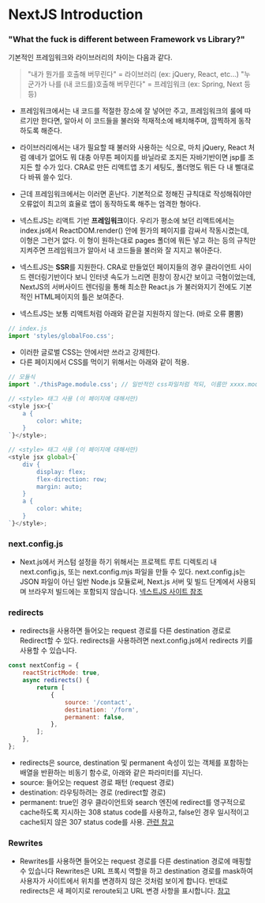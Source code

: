 # NextJS Introduction

### "What the fuck is different between Framework vs Library?"

기본적인 프레임워크와 라이브러리의 차이는 다음과 같다.

> "내가 뭔가를 호출해 버무린다" = 라이브러리 (ex: jQuery, React, etc...)
> "누군가가 나를 (내 코드를)호출해 버무린다" = 프레임워크 (ex: Spring, Next 등등)

-   프레임워크에서는 내 코드를 적절한 장소에 잘 넣어만 주고, 프레임워크의 룰에 따르기만 한다면, 알아서 이 코드들을 불러와 적재적소에 배치해주며, 깜찍하게 동작하도록 해준다.

-   라이브러리에서는 내가 필요할 때 불러와 사용하는 식으로, 마치 jQuery, React 처럼 얘네가 없어도 뭐 대충 아무튼 페이지를 바닐라로 조지든 자바기반이면 jsp를 조지든 할 수가 있다. CRA로 만든 리액트앱 초기 세팅도, 폴더명도 뭐든 다 내 삘대로 다 바꿔 쓸수 있다.

-   근데 프레임워크에서는 이러면 혼난다. 기본적으로 정해진 규칙대로 작성해줘야만 오류없이 최고의 효율로 앱이 동작하도록 해주는 엄격한 형아다.

-   넥스트JS는 리액트 기반 **프레임워크**이다. 우리가 평소에 보던 리액트에서는 index.js에서 ReactDOM.render() 안에 뭔가의 페이지를 감싸서 작동시켰는데, 이형은 그런거 없다. 이 형이 원하는대로 pages 폴더에 뭐든 넣고 하는 등의 규칙만 지켜주면 프레임워크가 알아서 내 코드들을 불러와 잘 지지고 볶아준다.

-   넥스트JS는 **SSR**를 지원한다. CRA로 만들었던 페이지들의 경우 클라이언트 사이드 렌더링기반이다 보니 인터넷 속도가 느리면 흰창이 장시간 보이고 극혐이었는데, NextJS의 서버사이드 렌더링을 통해 최소한 React.js 가 불러와지기 전에도 기본적인 HTML페이지의 틀은 보여준다.

-   넥스트JS는 보통 리액트처럼 아래와 같은걸 지원하지 않는다. (바로 오류 뿜뿜)

```javascript
// index.js
import 'styles/globalFoo.css';
```

-   이러한 글로벌 CSS는 <App> 안에서만 쓰라고 강제한다.
-   다른 페이지에서 CSS를 먹이기 위해서는 아래와 같이 적용.

```javascript
// 모듈식
import './thisPage.module.css'; // 일반적인 css파일처럼 적되, 이름만 xxxx.module.css 로.

// <style> 태그 사용 (이 페이지에 대해서만)
<style jsx>{`
	a {
		color: white;
	}
`}</style>;

// <style> 태그 사용 (이 페이지에 대해서만)
<style jsx global>{`
	div {
		display: flex;
		flex-direction: row;
		margin: auto;
	}
	a {
		color: white;
	}
`}</style>;
```

### next.config.js

-   Next.js에서 커스텀 설정을 하기 위해서는 프로젝트 루트 디렉토리 내 next.config.js, 또는 next.config.mjs 파일을 만들 수 있다. next.config.js는 JSON 파일이 아닌 일반 Node.js 모듈로써, Next.js 서버 및 빌드 단계에서 사용되며 브라우저 빌드에는 포함되지 않습니다.
    [넥스트JS 사이트 참조](https://nextjs.org/docs/api-reference/next.config.js/introduction)

### redirects

-   redirects을 사용하면 들어오는 request 경로를 다른 destination 경로로 Redirect할 수 있다. redirects을 사용하려면 next.config.js에서 redirects 키를 사용할 수 있습니다.

```javascript
const nextConfig = {
	reactStrictMode: true,
	async redirects() {
		return [
			{
				source: '/contact',
				destination: '/form',
				permanent: false,
			},
		];
	},
};
```

-   redirects은 source, destination 및 permanent 속성이 있는 객체를 포함하는 배열을 반환하는 비동기 함수로, 아래와 같은 파라미터를 지닌다.
-   source: 들어오는 request 경로 패턴 (request 경로)
-   destination: 라우팅하려는 경로 (redirect할 경로)
-   permanent: true인 경우 클라이언트와 search 엔진에 redirect를 영구적으로 cache하도록 지시하는 308 status code를 사용하고, false인 경우 일시적이고 cache되지 않은 307 status code를 사용.
    [관련 참고](https://nextjs.org/docs/api-reference/next.config.js/redirects)

### Rewrites

-   Rewrites를 사용하면 들어오는 request 경로를 다른 destination 경로에 매핑할 수 있습니다
    Rewrites은 URL 프록시 역할을 하고 destination 경로를 mask하여 사용자가 사이트에서 위치를 변경하지 않은 것처럼 보이게 합니다. 반대로 redirects은 새 페이지로 reroute되고 URL 변경 사항을 표시합니다.
    [참고](https://nextjs.org/docs/api-reference/next.config.js/rewrites)
